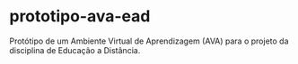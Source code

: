 # prototipo-ava-ead
Protótipo de um Ambiente Virtual de Aprendizagem (AVA) para o projeto da disciplina de Educação a Distância.
